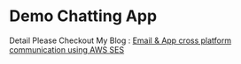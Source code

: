 # Demo Chatting App

Detail Please Checkout My Blog : [Email & App cross platform communication using AWS SES](https://blog.jiajinzheng.com)
